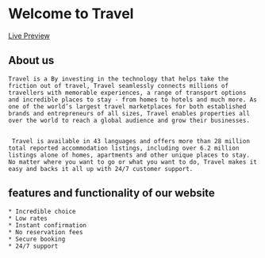 # Welcome to Travel
<a href="https://vigorous-lichterman-bb9e5d.netlify.app/">Live Preview</a>
## About us
    Travel is a By investing in the technology that helps take the friction out of travel, Travel seamlessly connects millions of travellers with memorable experiences, a range of transport options and incredible places to stay - from homes to hotels and much more. As one of the world’s largest travel marketplaces for both established brands and entrepreneurs of all sizes, Travel enables properties all over the world to reach a global audience and grow their businesses.

 
     Travel is available in 43 languages and offers more than 28 million total reported accommodation listings, including over 6.2 million listings alone of homes, apartments and other unique places to stay. No matter where you want to go or what you want to do, Travel makes it easy and backs it all up with 24/7 customer support.
    


## features and functionality of our website
    * Incredible choice
    * Low rates
    * Instant confirmation
    * No reservation fees
    * Secure booking
    * 24/7 support
